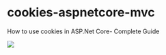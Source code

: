 # cookies-aspnetcore-mvc
How to use cookies in ASP.Net Core- Complete Guide
<br>

<img src="https://jayanttripathy.com/wp-content/uploads/2023/01/cookies-in-aspnetcore.gif"/>
